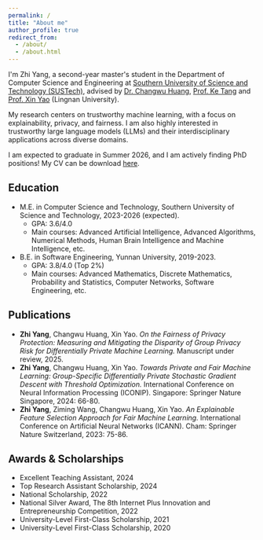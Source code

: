 ```yaml
---
permalink: /
title: "About me"
author_profile: true
redirect_from: 
  - /about/
  - /about.html
---
```

I'm Zhi Yang, a second-year master's student in the Department of Computer Science and Engineering at [Southern University of Science and Technology (SUSTech)](https://www.sustech.edu.cn/), advised by [Dr. Changwu Huang](https://changwuhuang.github.io/), [Prof. Ke Tang](https://www.sustech.edu.cn/en/faculties/tangke.html) and [Prof. Xin Yao](https://scholar.google.co.uk/citations?user=UUtYPl4AAAAJ&hl=en) (Lingnan University).

My research centers on trustworthy machine learning, with a focus on explainability, privacy, and fairness. I am also highly interested in trustworthy large language models (LLMs) and their interdisciplinary applications across diverse domains.

I am expected to graduate in Summer 2026, and I am actively finding PhD positions! My CV can be download [here](http://ruayz.github.io/files/CV.pdf).

Education
------
- M.E. in Computer Science and Technology, Southern University of Science and Technology, 2023-2026 (expected).
  - GPA: 3.6/4.0
  - Main courses: Advanced Artificial Intelligence, Advanced Algorithms, Numerical Methods, Human Brain Intelligence and Machine Intelligence, etc.
- B.E. in Software Engineering, Yunnan University, 2019-2023.
  - GPA: 3.8/4.0 (Top 2%)
  - Main courses: Advanced Mathematics, Discrete Mathematics, Probability and Statistics, Computer Networks, Software Engineering, etc.

Publications
------
- **Zhi Yang**, Changwu Huang, Xin Yao. *On the Fairness of Privacy Protection: Measuring and Mitigating the Disparity of Group Privacy Risk for Differentially Private Machine Learning.* Manuscript under review, 2025.
- **Zhi Yang**, Changwu Huang, Xin Yao. *Towards Private and Fair Machine Learning: Group-Specific Differentially Private Stochastic Gradient Descent with Threshold Optimization.* International Conference on Neural Information Processing (ICONIP). Singapore: Springer Nature Singapore, 2024: 66-80.
- **Zhi Yang**, Ziming Wang, Changwu Huang, Xin Yao. *An Explainable Feature Selection Approach for Fair Machine Learning.* International Conference on Artificial Neural Networks (ICANN). Cham: Springer Nature Switzerland, 2023: 75-86.

Awards & Scholarships
------
- Excellent Teaching Assistant, 2024
- Top Research Assistant Scholarship, 2024
- National Scholarship, 2022
- National Silver Award, The 8th Internet Plus Innovation and Entrepreneurship Competition, 2022
- University-Level First-Class Scholarship, 2021
- University-Level First-Class Scholarship, 2020
